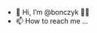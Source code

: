 - 👋 Hi, I’m @bonczyk
👀🌱 
- 📫 How to reach me ...

<!---
bonczyk/bonczyk is a ✨ special ✨ repository because its `README.md` (this file) appears on your GitHub profile.
You can click the Preview link to take a look at your changes.
--->
